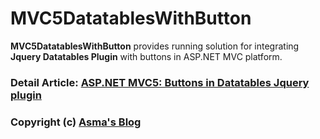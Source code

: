# MVC5DatatablesWithButton
**MVC5DatatablesWithButton** provides running solution for integrating **Jquery Datatables Plugin** with buttons in ASP.NET MVC platform.

### Detail Article: [ASP.NET MVC5: Buttons in Datatables Jquery plugin](http://bit.ly/2CTSdvB)

### Copyright (c) [Asma's Blog](https://www.asmak9.com/)
